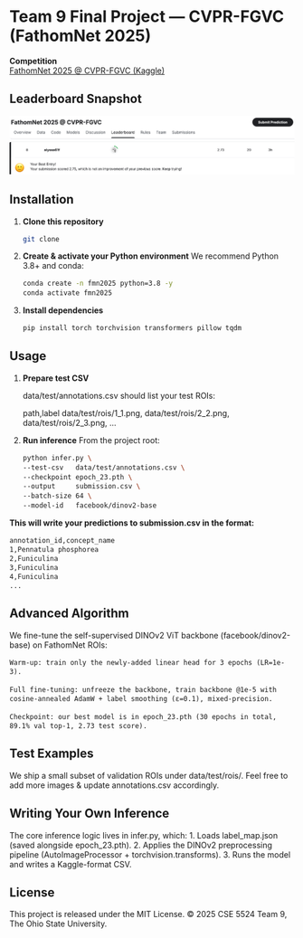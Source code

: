 # Team 9 Final Project — CVPR-FGVC (FathomNet 2025)

**Competition**  
[FathomNet 2025 @ CVPR-FGVC (Kaggle)](https://www.kaggle.com/competitions/fathomnet-2025/overview)


## Leaderboard Snapshot

![Our Entry on the Kaggle Leaderboard](image.png)

## Installation

1. **Clone this repository**  
   ```bash
   git clone 


2.	**Create & activate your Python environment**
We recommend Python 3.8+ and conda:
    ```bash
    conda create -n fmn2025 python=3.8 -y
    conda activate fmn2025

3.	**Install dependencies**
    ```bash
    pip install torch torchvision transformers pillow tqdm

## Usage

1.	**Prepare test CSV**

    data/test/annotations.csv should list your test ROIs:

    path,label
    data/test/rois/1_1.png,
    data/test/rois/2_2.png,
    data/test/rois/2_3.png,
    ...

2.	**Run inference**
    From the project root:
    ```bash
    python infer.py \
    --test-csv   data/test/annotations.csv \
    --checkpoint epoch_23.pth \
    --output     submission.csv \
    --batch-size 64 \
    --model-id   facebook/dinov2-base

**This will write your predictions to submission.csv in the format:**
   
    annotation_id,concept_name
    1,Pennatula phosphorea
    2,Funiculina
    3,Funiculina
    4,Funiculina
    ...


## Advanced Algorithm

We fine-tune the self-supervised DINOv2 ViT backbone (facebook/dinov2-base) on FathomNet ROIs:

	Warm-up: train only the newly-added linear head for 3 epochs (LR=1e-3).

	Full fine-tuning: unfreeze the backbone, train backbone @1e-5 with cosine-annealed AdamW + label smoothing (ε=0.1), mixed-precision.

	Checkpoint: our best model is in epoch_23.pth (30 epochs in total, 89.1% val top-1, 2.73 test score).

## Test Examples

We ship a small subset of validation ROIs under data/test/rois/. Feel free to add more images & update annotations.csv accordingly.

## Writing Your Own Inference

The core inference logic lives in infer.py, which:
	1.	Loads label_map.json (saved alongside epoch_23.pth).
	2.	Applies the DINOv2 preprocessing pipeline (AutoImageProcessor + torchvision.transforms).
	3.	Runs the model and writes a Kaggle-format CSV.

## License

This project is released under the MIT License.
© 2025 CSE 5524 Team 9, The Ohio State University.
